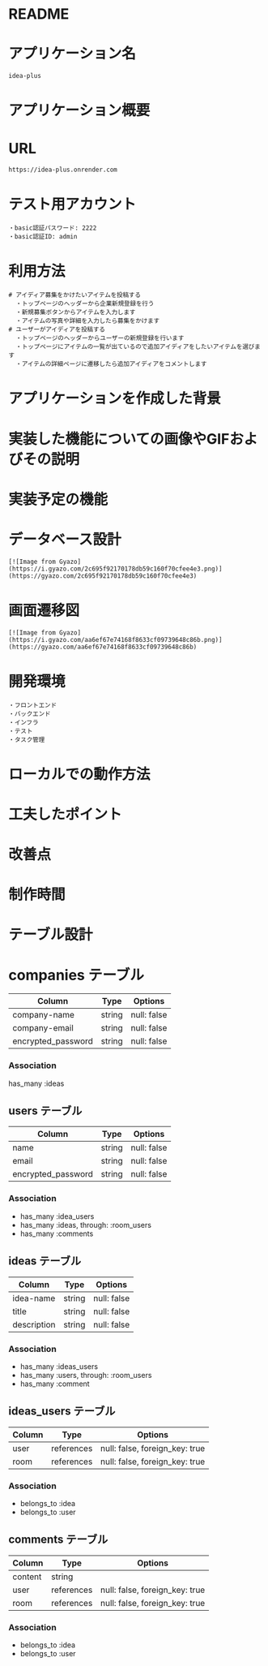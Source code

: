 # README

# アプリケーション名
    idea-plus
# アプリケーション概要

# URL
    https://idea-plus.onrender.com
# テスト用アカウント
    ・basic認証パスワード: 2222
    ・basic認証ID: admin
# 利用方法
    # アイディア募集をかけたいアイテムを投稿する
      ・トップページのヘッダーから企業新規登録を行う
      ・新規募集ボタンからアイテムを入力します
      ・アイテムの写真や詳細を入力したら募集をかけます
    # ユーザーがアイディアを投稿する
      ・トップページのヘッダーからユーザーの新規登録を行います
      ・トップページにアイテムの一覧が出ているので追加アイディアをしたいアイテムを選びます
      ・アイテムの詳細ページに遷移したら追加アイディアをコメントします
# アプリケーションを作成した背景

# 実装した機能についての画像やGIFおよびその説明

# 実装予定の機能

# データベース設計
    [![Image from Gyazo](https://i.gyazo.com/2c695f92170178db59c160f70cfee4e3.png)](https://gyazo.com/2c695f92170178db59c160f70cfee4e3)
# 画面遷移図
    [![Image from Gyazo](https://i.gyazo.com/aa6ef67e74168f8633cf09739648c86b.png)](https://gyazo.com/aa6ef67e74168f8633cf09739648c86b)
# 開発環境
    ・フロントエンド
    ・バックエンド
    ・インフラ
    ・テスト
    ・タスク管理

# ローカルでの動作方法

# 工夫したポイント

# 改善点

# 制作時間




# テーブル設計

# companies テーブル

| Column             | Type   | Options     |
| ------------------ | ------ | ----------- |
| company-name       | string | null: false |
| company-email      | string | null: false |
| encrypted_password | string | null: false |

### Association
has_many :ideas


## users テーブル

| Column             | Type   | Options     |
| ------------------ | ------ | ----------- |
| name               | string | null: false |
| email              | string | null: false |
| encrypted_password | string | null: false |

### Association
- has_many :idea_users
- has_many :ideas, through: :room_users
- has_many :comments


## ideas テーブル

| Column      | Type   | Options     |
| ------------| ------ | ----------- |
| idea-name   | string | null: false |
| title       | string | null: false |
| description | string | null: false |


### Association
- has_many :ideas_users
- has_many :users, through: :room_users
- has_many :comment


## ideas_users テーブル

| Column | Type       | Options                        |
| ------ | ---------- | ------------------------------ |
| user   | references | null: false, foreign_key: true |
| room   | references | null: false, foreign_key: true |

### Association
- belongs_to :idea
- belongs_to :user


## comments テーブル

| Column  | Type       | Options                        |
| ------- | ---------- | ------------------------------ |
| content | string     |                                |
| user    | references | null: false, foreign_key: true |
| room    | references | null: false, foreign_key: true |

### Association
- belongs_to :idea
- belongs_to :user